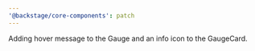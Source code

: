 ```yaml
---
'@backstage/core-components': patch
---
```


Adding hover message to the Gauge and an info icon to the GaugeCard.

